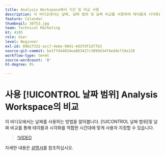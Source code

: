 ```yaml
---
title: Analysis Workspace에서 기간 및 비교 사용
description: 이 비디오에서는 날짜, 날짜 범위 및 날짜 비교를 사용하여 테이블과 시각화를 적절한 시간대에 맞게 사용자 지정하는 방법을 살펴봅니다.
feature: Calendar
thumbnail: 30753.jpg
team: Technical Marketing
kt: 4105
role: User
level: Beginner
exl-id: 0962f332-acc7-4ebe-9841-4d3fdf1d77b3
source-git-commit: be1ffd44024ea883427c3099434f4ed4e719a128
workflow-type: tm+mt
source-wordcount: '0'
ht-degree: 0%

---
```


# 사용 [!UICONTROL 날짜 범위] Analysis Workspace의 비교

이 비디오에서는 날짜를 사용하는 방법을 알아봅니다. [!UICONTROL 날짜 범위]및 날짜 비교를 통해 테이블과 시각화를 적합한 시간대에 맞게 사용자 지정할 수 있습니다.

>[!VIDEO](https://video.tv.adobe.com/v/30753/?quality=12)

자세한 내용은 [설명서](https://experienceleague.adobe.com/docs/analytics/analyze/analysis-workspace/components/calendar-date-ranges/calendar.html?lang=ko-KR)를 참조하십시오.
